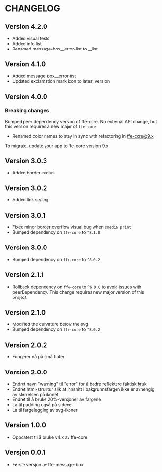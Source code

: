 # CHANGELOG

## Version 4.2.0
- Added visual tests
- Added info list
- Renamed message-box__error-list to __list

## Version 4.1.0
- Added message-box__error-list
- Updated exclamation mark icon to latest version

## Version 4.0.0

### Breaking changes

Bumped peer dependency version of ffe-core. No external API change, but this version requires a new major of `ffe-core`

* Renamed color names to stay in sync with refactoring in ffe-core@9.x

To migrate, update your app to ffe-core version 9.x

## Version 3.0.3
- Added border-radius

## Version 3.0.2
- Added link styling

## Version 3.0.1
- Fixed minor border overflow visual bug when `@media print`
- Bumped dependency on `ffe-core` to `^8.1.0`

## Version 3.0.0
- Bumped dependency on `ffe-core` to `^8.0.2`

## Version 2.1.1
- Rollback dependency on `ffe-core` to `^6.0.0` to avoid issues with peerDependency. This change requires new major version of this project.

## Version 2.1.0
- Modified the curvature below the svg
- Bumped dependency on `ffe-core` to `^8.0.2`

## Version 2.0.2
- Fungerer nå på små flater

## Version 2.0.0
- Endret navn "warning" til "error" for å bedre reflektere faktisk bruk
- Endret html-struktur slik at innsnitt i bakgrunnsfargen ikke er avhengig av størrelsen på ikonet
- Endret til å bruke 20%-versjoner av fargene
- La til padding også på sidene
- La til fargelegging av svg-ikoner

## Version 1.0.0
- Oppdatert til å bruke v4.x av ffe-core

## Versjon 0.0.1
- Første versjon av ffe-message-box.

